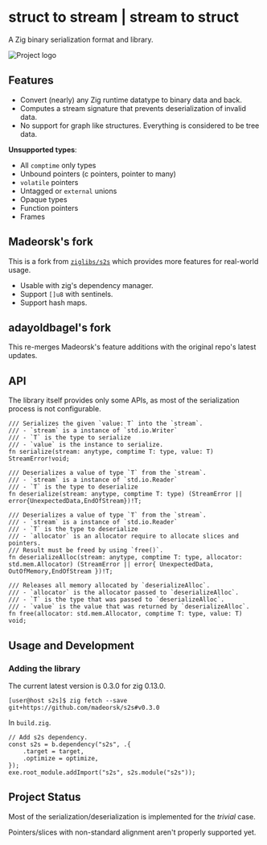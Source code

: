 # struct to stream | stream to struct

A Zig binary serialization format and library.

![Project logo](design/logo.png)

## Features

- Convert (nearly) any Zig runtime datatype to binary data and back.
- Computes a stream signature that prevents deserialization of invalid data.
- No support for graph like structures. Everything is considered to be tree data.

**Unsupported types**:

- All `comptime` only types
- Unbound pointers (c pointers, pointer to many)
- `volatile` pointers
- Untagged or `external` unions
- Opaque types
- Function pointers
- Frames

## Madeorsk's fork

This is a fork from [`ziglibs/s2s`](https://github.com/ziglibs/s2s) which provides more features for real-world usage.

- Usable with zig's dependency manager.
- Support `[]u8` with sentinels.
- Support hash maps.

## adayoldbagel's fork

This re-merges Madeorsk's feature additions with the original repo's latest updates.

## API

The library itself provides only some APIs, as most of the serialization process is not configurable.

```zig
/// Serializes the given `value: T` into the `stream`.
/// - `stream` is a instance of `std.io.Writer`
/// - `T` is the type to serialize
/// - `value` is the instance to serialize.
fn serialize(stream: anytype, comptime T: type, value: T) StreamError!void;

/// Deserializes a value of type `T` from the `stream`.
/// - `stream` is a instance of `std.io.Reader`
/// - `T` is the type to deserialize
fn deserialize(stream: anytype, comptime T: type) (StreamError || error{UnexpectedData,EndOfStream})!T;

/// Deserializes a value of type `T` from the `stream`.
/// - `stream` is a instance of `std.io.Reader`
/// - `T` is the type to deserialize
/// - `allocator` is an allocator require to allocate slices and pointers.
/// Result must be freed by using `free()`.
fn deserializeAlloc(stream: anytype, comptime T: type, allocator: std.mem.Allocator) (StreamError || error{ UnexpectedData, OutOfMemory,EndOfStream })!T;

/// Releases all memory allocated by `deserializeAlloc`.
/// - `allocator` is the allocator passed to `deserializeAlloc`.
/// - `T` is the type that was passed to `deserializeAlloc`.
/// - `value` is the value that was returned by `deserializeAlloc`.
fn free(allocator: std.mem.Allocator, comptime T: type, value: T) void;
```

## Usage and Development

### Adding the library

The current latest version is 0.3.0 for zig 0.13.0.

```sh-session
[user@host s2s]$ zig fetch --save git+https://github.com/madeorsk/s2s#v0.3.0
```

In `build.zig`.

```zig
// Add s2s dependency.
const s2s = b.dependency("s2s", .{
	.target = target,
	.optimize = optimize,
});
exe.root_module.addImport("s2s", s2s.module("s2s"));
```

## Project Status

Most of the serialization/deserialization is implemented for the _trivial_ case.

Pointers/slices with non-standard alignment aren't properly supported yet.
